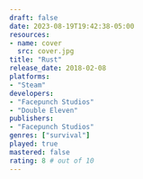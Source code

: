```yaml
---
draft: false
date: 2023-08-19T19:42:38-05:00
resources:
- name: cover
  src: cover.jpg
title: "Rust"
release_date: 2018-02-08
platforms:
- "Steam"
developers: 
- "Facepunch Studios"
- "Double Eleven"
publishers:
- "Facepunch Studios"
genres: ["survival"]
played: true
mastered: false
rating: 8 # out of 10
---
```


